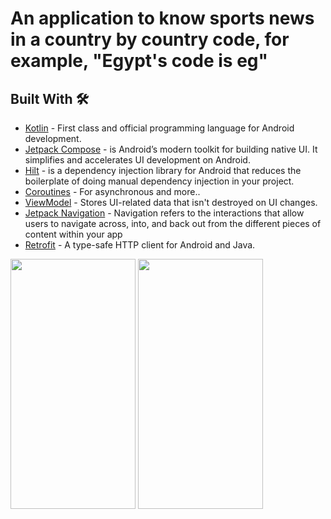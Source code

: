 # An application to know sports news in a country by country code, for example, "Egypt's code is eg"


## Built With 🛠
- [Kotlin](https://kotlinlang.org/) - First class and official programming language for Android development.
- [Jetpack Compose](https://developer.android.com/jetpack/compose) - is Android’s modern toolkit for building native UI. It simplifies and accelerates UI development on Android.
- [Hilt](https://developer.android.com/training/dependency-injection/hilt-android) - is a dependency injection library for Android that reduces the boilerplate of doing manual dependency injection in your project.
- [Coroutines](https://kotlinlang.org/docs/reference/coroutines-overview.html) - For asynchronous and more..
- [ViewModel](https://developer.android.com/topic/libraries/architecture/viewmodel) - Stores UI-related data that isn't destroyed on UI changes.
- [Jetpack Navigation](https://developer.android.com/guide/navigation) - Navigation refers to the interactions that allow users to navigate across, into, and back out from the different pieces of content within your app
- [Retrofit](https://square.github.io/retrofit/) - A type-safe HTTP client for Android and Java.


<img src = "https://github.com/Mustafa-Muhamed-Mansour/Kora/assets/53982895/3701144b-921f-4c76-89fa-a556d205400b" width = "200" height = "400">  <img src = "https://github.com/Mustafa-Muhamed-Mansour/Kora/assets/53982895/79d52855-01d2-43d4-93b1-e3a091a186d4" width = "200" height = "400">
